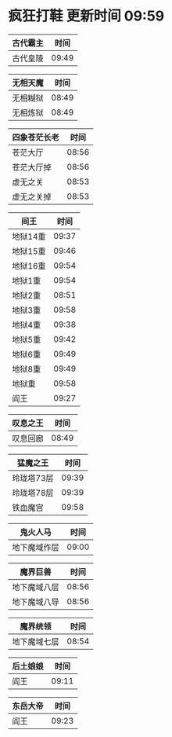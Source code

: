 # 疯狂打鞋 更新时间 09:59

| 古代霸主   | 时间    |
|--------|-------|
| 古代皇陵 | 09:49 |

| 无相天魔   | 时间    |
|--------|-------|
| 无相糊狱 | 08:49 |
| 无相炼狱 | 08:49 |

| 四象苍茫长老   | 时间    |
|--------|-------|
| 苍茫大厅 | 08:56 |
| 苍茫大厅掉 | 08:56 |
| 虚无之关 | 08:53 |
| 虚无之关掉 | 08:53 |

| 间王   | 时间    |
|--------|-------|
| 地狱14重 | 09:37 |
| 地狱15重 | 09:46 |
| 地狱16重 | 09:54 |
| 地狱1重 | 09:54 |
| 地狱2重 | 08:51 |
| 地狱3重 | 09:58 |
| 地狱4重 | 09:38 |
| 地狱5重 | 09:42 |
| 地狱6重 | 09:49 |
| 地狱8重 | 09:49 |
| 地狱重 | 09:58 |
| 阎王 | 09:27 |

| 叹息之王   | 时间    |
|--------|-------|
| 叹息回廊 | 08:49 |

| 猛魔之王   | 时间    |
|--------|-------|
| 玲珑塔73层 | 09:39 |
| 玲珑塔78层 | 09:39 |
| 铁血魔宫 | 09:58 |

| 鬼火人马   | 时间    |
|--------|-------|
| 地下魔域作层 | 09:00 |

| 魔界巨兽   | 时间    |
|--------|-------|
| 地下魔域八层 | 08:56 |
| 地下魔域八导 | 08:56 |

| 魔界统领   | 时间    |
|--------|-------|
| 地下魔域七层 | 08:54 |

| 后土娘娘   | 时间    |
|--------|-------|
| 阎王 | 09:11 |

| 东岳大帝   | 时间    |
|--------|-------|
| 阎王 | 09:23 |